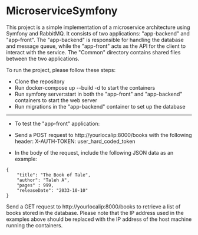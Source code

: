 # MicroserviceSymfony
This project is a simple implementation of a microservice architecture using Symfony and RabbitMQ. It consists of two applications: "app-backend" and "app-front". The "app-backend" is responsible for handling the database and message queue, while the "app-front" acts as the API for the client to interact with the service. The "Common" directory contains shared files between the two applications.

To run the project, please follow these steps:

- Clone the repository
- Run docker-compose up --build -d to start the containers
- Run symfony server:start in both the "app-front" and "app-backend" containers to start the web server
- Run migrations in the "app-backend" container to set up the database
------

- To test the "app-front" application:

- Send a POST request to http://yourlocalip:8000/books with the following header: X-AUTH-TOKEN: user_hard_coded_token
- In the body of the request, include the following JSON data as an example:
```
{
    "title": "The Book of Tale",
    "author": "Taleh A",
    "pages" : 999,
    "releaseDate": "2033-10-10"
}
```
Send a GET request to http://yourlocalip:8000/books to retrieve a list of books stored in the database.
Please note that the IP address used in the examples above should be replaced with the IP address of the host machine running the containers.
